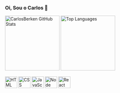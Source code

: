 ### Oi, Sou o Carlos 👋


<div style= "display: inline_block">
<img height="180em" alt="CarlosBerken GitHub Stats" src=https://github-readme-stats.vercel.app/api?username=CarlosBerken&show_icons=true&theme=dark&include_all_commits=true&count_private=true">
<img height="180em" alt="Top Languages" src="https://github-readme-stats.vercel.app/api/top-langs/?username=CarlosBerken&layout=compact&langs_count=7&theme=dark">
</div>
<div style= "display: inline_block"><br/>
<img align="center" alt="HTML" height="38" width="40" src="https://cdn.jsdelivr.net/gh/devicons/devicon/icons/html5/html5-original.svg" />
<img align="center" alt="CSS" height="38" width="40" src="https://cdn.jsdelivr.net/gh/devicons/devicon/icons/css3/css3-original.svg" />
<img align="center" alt="JavaScript" height="38" width="40" src="https://cdn.jsdelivr.net/gh/devicons/devicon/icons/javascript/javascript-original.svg" />
<img align="center" alt="Node" height="38" width="40" src="https://cdn.jsdelivr.net/gh/devicons/devicon/icons/nodejs/nodejs-original.svg" />
<img align="center" alt="React" height="38" width="40" src="https://cdn.jsdelivr.net/gh/devicons/devicon/icons/react/react-original.svg" />
</div>
